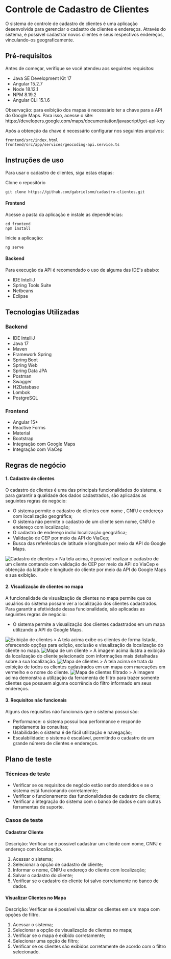 <h1>Controle de Cadastro de Clientes</h1>

<p>O sistema de controle de cadastro de clientes é uma aplicação desenvolvida para gerenciar o cadastro de clientes e endereços. Através do sistema, é possível cadastrar novos clientes e seus respectivos endereços, vinculando-os geograficamente.</p>

<h2>Pré-requisitos</h2>
<p>Antes de começar, verifique se você atendeu aos seguintes requisitos:</p>
<ul>

<li>Java SE Development Kit 17</li>
<li>Angular 15.2.7</li>
<li>Node 18.12.1</li>
<li>NPM 8.19.2</li>
<li>Angular CLI 15.1.6</li>

</ul>

<p>Observação: para exibição dos mapas é necessário ter a chave para a API do Google Maps. Para isso, acesse o site: https://developers.google.com/maps/documentation/javascript/get-api-key
</p>

<p>Após a obtenção da chave é necessário configurar nos seguintes arquivos: </p>

```
frontend/src/index.html
frontend/src/app/services/geocoding-api.service.ts
```

<h2>Instruções de uso</h2>
<p>Para usar o cadastro de clientes, siga estas etapas:</p>
<p>Clone o repositório</p>

```
git clone https://github.com/gabrielsmm/cadastro-clientes.git
```

<h4>Frontend</h4>
<p>Acesse a pasta da aplicação e instale as dependências:</p>

```
cd frontend
npm install
```

<p>Inicie a aplicação:</p>

```
ng serve
```

<h4>Backend</h4>
<p>Para execução da API é recomendado o uso de alguma das IDE's abaixo:</p>
<ul>

<li>IDE IntelliJ</li>
<li>Spring Tools Suite</li>
<li>Netbeans</li>
<li>Eclipse</li>

</ul>

<h2>Tecnologias Utilizadas</h2>
<h3>Backend</h3>
<ul>

<li>IDE IntelliJ</li>

<li>Java 17</li>

<li>Maven</li>

<li>Framework Spring</li>

<li>Spring Boot</li>

<li>Spring Web</li>

<li>Spring Data JPA</li>

<li>Postman</li>

<li>Swagger</li>

<li>H2Database</li>

<li>Lombok</li>

<li>PostgreSQL</li>

</ul>

<h3>Frontend</h3>

<ul>

<li>Angular 15+</li>

<li>Reactive Forms</li>

<li>Material</li>

<li>Bootstrap</li>

<li>Integração com Google Maps</li>

<li>Integração com ViaCep</li>

</ul>

<h2>Regras de negócio</h2>

<h4>1. Cadastro de clientes</h4>
<p>O cadastro de clientes é uma das principais funcionalidades do sistema, e para garantir a qualidade dos dados cadastrados, são aplicadas as seguintes regras de negócio:</p>
<ul>

<li>O sistema permite o cadastro de clientes com nome , CNPJ e endereço com localização geográfica;</li>

<li>O sistema não permite o cadastro de um cliente sem nome, CNPJ e endereço com localização;</li>

<li>O cadastro de endereço inclui localização geográfica;</li>

<li>Validação de CEP por meio da API do ViaCep;</li>

<li>Busca das referências de latitude e longitude por meio da API do Google Maps.</li>

</ul>

<img src="imagens/cadastro-clientes.png" alt="Cadastro de clientes">
> Na tela acima, é possível realizar o cadastro de um cliente contando com validação de CEP por meio da API do ViaCep e obtenção da latitude e longitude do cliente por meio da API do Google Maps e sua exibição.

<h4>2. Visualização de clientes no mapa</h4>
<p>A funcionalidade de visualização de clientes no mapa permite que os usuários do sistema possam ver a localização dos clientes cadastrados. Para garantir a efetividade dessa funcionalidade, são aplicadas as seguintes regras de negócio:</p>
<ul>

<li>O sistema permite a visualização dos clientes cadastrados em um mapa utilizando a API do Google Maps.</li>

</ul>

<img src="imagens/exibicao-clientes.png" alt="Exibição de clientes">
> A tela acima exibe os clientes de forma listada, oferecendo opções para edição, exclusão e visualização da localização do cliente no mapa.

<img src="imagens/exibicao-mapa-cliente.png" alt="Mapa de um cliente">
> A imagem acima ilustra a exibição da localização do cliente selecionado com informações mais detalhadas sobre a sua localização.

<img src="imagens/mapa-clientes.png" alt="Mapa de clientes">
> A tela acima se trata da exibição de todos os clientes cadastrados em um mapa com marcações em vermelho e o nome do cliente.

<img src="imagens/mapa-clientes-filtrado.png" alt="Mapa de clientes filtrado">
> A imagem acima demonstra a utilização da ferramenta de filtro para trazer somente clientes que possuem alguma ocorrência do filtro informado em seus endereços.

<h4>3. Requisitos não funcionais</h4>
<p>Alguns dos requisitos não funcionais que o sistema possui são:</p>
<ul>

<li>Performance: o sistema possui boa performance e responde rapidamente às consultas;</li>

<li>Usabilidade: o sistema é de fácil utilização e navegação;</li>

<li>Escalabilidade: o sistema é escalável, permitindo o cadastro de um grande número de clientes e endereços.</li>

</ul>

<h2>Plano de teste</h2>

<h3>Técnicas de teste</h3>

<ul>

<li>Verificar se os requisitos de negócio estão sendo atendidos e se o sistema está funcionando corretamente;</li>

<li>Verificar o funcionamento das funcionalidades de cadastro de cliente;</li>

<li>Verificar a integração do sistema com o banco de dados e com outras ferramentas de suporte.</li>

</ul>

<h3>Casos de teste</h3>

<h4>Cadastrar Cliente</h4>

<p>Descrição: Verificar se é possível cadastrar um cliente com nome, CNPJ e endereço com localização.</p>

<ol>
    <li>Acessar o sistema;</li>
    <li>Selecionar a opção de cadastro de cliente;</li>
    <li>Informar o nome, CNPJ e endereço do cliente com localização;</li>
    <li>Salvar o cadastro do cliente;</li>
    <li>Verificar se o cadastro do cliente foi salvo corretamente no banco de dados.</li>
</ol>

<h4>Visualizar Clientes no Mapa</h4>

<p>Descrição: Verificar se é possível visualizar os clientes em um mapa com opções de filtro.</p>

<ol>
    <li>Acessar o sistema;</li>
    <li>Selecionar a opção de visualização de clientes no mapa;</li>
    <li>Verificar se o mapa é exibido corretamente;</li>
    <li>Selecionar uma opção de filtro;</li>
    <li>Verificar se os clientes são exibidos corretamente de acordo com o filtro selecionado.</li>
</ol>